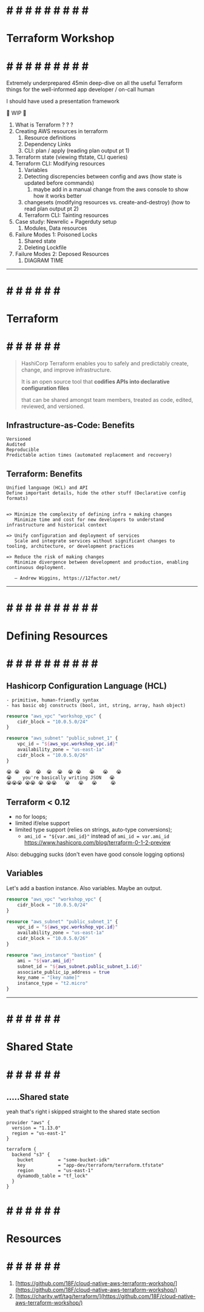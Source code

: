 # # # # # # # # # # ##
# Terraform Workshop #
# # # # # # # # # # ##

Extremely underprepared 45min deep-dive on all the useful Terraform things for the well-informed app developer / on-call human

I should have used a presentation framework

🚧 WIP 🚧

1. What is Terraform ? ? ?
2. Creating AWS resources in terraform
   1. Resource definitions
   2. Dependency Links
   3. CLI: plan / apply (reading plan output pt 1)
3. Terraform state (viewing tfstate, CLI queries)
4. Terraform CLI: Modifying resources
   1. Variables
   2. Detecting discrepencies between config and aws (how state is updated before commands)
      1. maybe add in a manual change from the aws console to show how it works better
   3. changesets (modifying resources vs. create-and-destroy) (how to read plan output pt 2)
   4. Terraform CLI: Tainting resources
5. Case study: Newrelic + Pagerduty setup
   1. Modules, Data resources
6. Failure Modes 1: Poisoned Locks
   1. Shared state
   2. Deleting Lockfile
7. Failure Modes 2: Deposed Resources
   1. DIAGRAM TIME

---------------

# # # # # # # #
#  Terraform  #
# # # # # # # #

> HashiCorp Terraform enables you to safely and predictably create, change, and improve infrastructure. 
> 
> It is an open source tool that **codifies APIs into declarative configuration files**
> 
> that can be shared amongst team members, treated as code, edited, reviewed, and versioned.

## Infrastructure-as-Code: Benefits

    Versioned
    Audited
    Reproducible
    Predictable action times (automated replacement and recovery)

## Terraform: Benefits

    Unified language (HCL) and API
    Define important details, hide the other stuff (Declarative config formats)


    => Minimize the complexity of defining infra + making changes
       Minimize time and cost for new developers to understand infrastructure and historical context

    => Unify configuration and deployment of services
       Scale and integrate services without significant changes to tooling, architecture, or development practices

    => Reduce the risk of making changes
       Minimize divergence between development and production, enabling continuous deployment.

       — Andrew Wiggins, https://12factor.net/

------------------------

# # # # # # # # # # # ##
#  Defining Resources  #
# # # # # # # # # # # ##

## Hashicorp Configuration Language (HCL)

    - primitive, human-friendly syntax
    - has basic obj constructs (bool, int, string, array, hash object)

```terraform
resource "aws_vpc" "workshop_vpc" {
    cidr_block = "10.0.5.0/24"
}

resource "aws_subnet" "public_subnet_1" {
    vpc_id = "${aws_vpc.workshop_vpc.id}"
    availability_zone = "us-east-1a"
    cidr_block = "10.0.5.0/26"
}

😭 😭  😭  😭  😭  😭  😭 😭   😭   😭   😭 
😭    you're basically writing JSON   😭
😭😭😭 😭😭 😭 😭😭   😭   😭   😭     😭 
```

## Terraform < 0.12

- no for loops;
- limited if/else support
- limited type support (relies on strings, auto-type conversions);
  - `ami_id = "${var.ami_id}"` instead of `ami_id = var.ami_id`
    https://www.hashicorp.com/blog/terraform-0-1-2-preview

Also: debugging sucks (don't even have good console logging options)

## Variables

Let's add a bastion instance. Also variables. Maybe an output.

```terraform
resource "aws_vpc" "workshop_vpc" {
    cidr_block = "10.0.5.0/24"
}

resource "aws_subnet" "public_subnet_1" {
    vpc_id = "${aws_vpc.workshop_vpc.id}"
    availability_zone = "us-east-1a"
    cidr_block = "10.0.5.0/26"
}

resource "aws_instance" "bastion" {
    ami = "${var.ami_id}"
    subnet_id = "${aws_subnet.public_subnet_1.id}"
    associate_public_ip_address = true
    key_name = "[key name]"
    instance_type = "t2.micro"
}
```

---------------

# # # # # # # ##
# Shared State #
# # # # # # # ##

## .....Shared state

yeah that's right i skipped straight to the shared state section

```
provider "aws" {
  version = "1.13.0"
  region = "us-east-1"
}

terraform {
  backend "s3" {
    bucket         = "some-bucket-idk"
    key            = "app-dev/terraform/terraform.tfstate"
    region         = "us-east-1"
    dynamodb_table = "tf_lock"
  }
}
```

# # # # # # # #
#  Resources  #
# # # # # # # #

1. [https://github.com/18F/cloud-native-aws-terraform-workshop/](https://github.com/18F/cloud-native-aws-terraform-workshop/)
2. [https://charity.wtf/tag/terraform/](https://github.com/18F/cloud-native-aws-terraform-workshop/)
